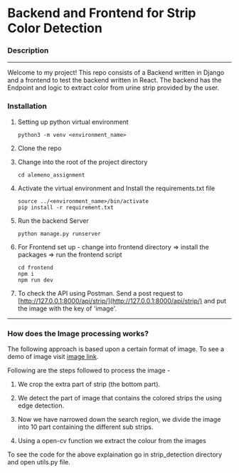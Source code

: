# Backend and Frontend for Strip Color Detection

### Description

---

Welcome to my project! This repo consists of a Backend written in Django and a frontend to test the backend written in React. The backend has the Endpoint and logic to extract color from urine strip provided by the user.

### Installation

1. Setting up python virtual environment

   ```
   python3 -m venv <environment_name>
   ```
2. Clone the repo
3. Change into the root of the project directory

   ```
   cd alemeno_assignment
   ```
4. Activate the virtual environment and Install the requirements.txt file

   ```
   source ../<environment_name>/bin/activate
   pip install -r requirement.txt
   ```
5. Run the backend Server

   ```
   python manage.py runserver
   ```
6. For Frontend set up - change into frontend directory => install the packages => run the frontend script

   ```
   cd frontend
   npm i 
   npm run dev
   ```
7. To check the API using Postman. Send a post request to [http://127.0.0.1:8000/api/strip/](http://127.0.0.1:8000/api/strip/) and put the image with the key of 'image'.

---

### How does the Image processing works?

The following approach is based upon a certain format of image. To see a demo of image visit [image link](https://drive.google.com/file/d/1Kqd7ibor1kLZAeq8OO0mIPseXYzyXRCf/view?usp=sharing).

Following are the steps followed to process the image -

1. We crop the extra part of strip (the bottom part).

2. We detect the part of image that contains the colored strips the using edge detection.

3. Now we have narrowed down the search region, we divide the image into 10 part containing the different sub strips.

4. Using a open-cv function we extract the colour from the images

To see the code for the above explaination go in strip_detection directory and open utils.py file.
